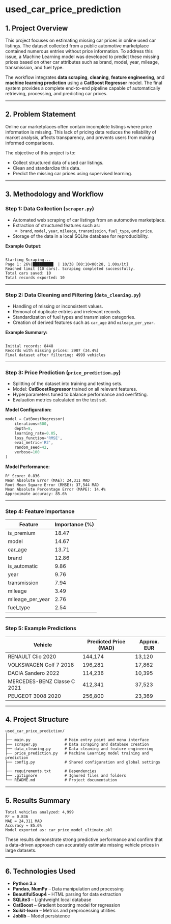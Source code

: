 # used_car_price_prediction

## 1. Project Overview
This project focuses on estimating missing car prices in online used car listings. The dataset collected from a public automotive marketplace contained numerous entries without price information. To address this issue, a Machine Learning model was developed to predict these missing prices based on other car attributes such as brand, model, year, mileage, transmission, and fuel type.

The workflow integrates **data scraping**, **cleaning**, **feature engineering**, and **machine learning prediction** using a **CatBoost Regressor** model. The final system provides a complete end-to-end pipeline capable of automatically retrieving, processing, and predicting car prices.

---

## 2. Problem Statement
Online car marketplaces often contain incomplete listings where price information is missing. This lack of pricing data reduces the reliability of market analysis, affects transparency, and prevents users from making informed comparisons.

The objective of this project is to:
- Collect structured data of used car listings.
- Clean and standardize this data.
- Predict the missing car prices using supervised learning.

---

## 3. Methodology and Workflow

### Step 1: Data Collection (`scraper.py`)
- Automated web scraping of car listings from an automotive marketplace.
- Extraction of structured features such as:
  - `brand`, `model`, `year`, `mileage`, `transmission`, `fuel_type`, and `price`.
- Storage of the data in a local SQLite database for reproducibility.

**Example Output:**
```

Starting Scraping...
Page 1: 26%|█████████▏ | 10/38 [00:10<00:28, 1.00s/it]
Reached limit (10 cars). Scraping completed successfully.
Total cars saved: 10
Total records exported: 10

```

---

### Step 2: Data Cleaning and Filtering (`data_cleaning.py`)
- Handling of missing or inconsistent values.
- Removal of duplicate entries and irrelevant records.
- Standardization of fuel types and transmission categories.
- Creation of derived features such as `car_age` and `mileage_per_year`.

**Example Summary:**
```

Initial records: 8448
Records with missing prices: 2907 (34.4%)
Final dataset after filtering: 4999 vehicles

````

---

### Step 3: Price Prediction (`price_prediction.py`)
- Splitting of the dataset into training and testing sets.
- Model: **CatBoostRegressor** trained on all relevant features.
- Hyperparameters tuned to balance performance and overfitting.
- Evaluation metrics calculated on the test set.

**Model Configuration:**
```python
model = CatBoostRegressor(
    iterations=500,
    depth=8,
    learning_rate=0.05,
    loss_function='RMSE',
    eval_metric='R2',
    random_seed=42,
    verbose=100
)
````

**Model Performance:**

```
R² Score: 0.836
Mean Absolute Error (MAE): 24,311 MAD
Root Mean Square Error (RMSE): 37,544 MAD
Mean Absolute Percentage Error (MAPE): 14.4%
Approximate accuracy: 85.6%
```

---

### Step 4: Feature Importance

| Feature          | Importance (%) |
| ---------------- | -------------- |
| is_premium       | 18.47          |
| model            | 14.67          |
| car_age          | 13.71          |
| brand            | 12.86          |
| is_automatic     | 9.86           |
| year             | 9.76           |
| transmission     | 7.94           |
| mileage          | 3.49           |
| mileage_per_year | 2.76           |
| fuel_type        | 2.54           |

---

### Step 5: Example Predictions

| Vehicle                     | Predicted Price (MAD) | Approx. EUR |
| --------------------------- | --------------------- | ----------- |
| RENAULT Clio 2020           | 144,174               | 13,120      |
| VOLKSWAGEN Golf 7 2018      | 196,281               | 17,862      |
| DACIA Sandero 2022          | 114,236               | 10,395      |
| MERCEDES-BENZ Classe C 2021 | 412,341               | 37,523      |
| PEUGEOT 3008 2020           | 256,800               | 23,369      |

---

## 4. Project Structure

```
used_car_price_prediction/
│
├── main.py               # Main entry point and menu interface
├── scraper.py            # Data scraping and database creation
├── data_cleaning.py      # Data cleaning and feature engineering
├── price_prediction.py   # Machine Learning model training and prediction
├── config.py             # Shared configuration and global settings
│
├── requirements.txt      # Dependencies
├── .gitignore            # Ignored files and folders
└── README.md             # Project documentation
```

---

## 5. Results Summary

```
Total vehicles analyzed: 4,999
R² = 0.836
MAE = 24,311 MAD
Accuracy ≈ 85.6%
Model exported as: car_price_model_ultimate.pkl
```

These results demonstrate strong predictive performance and confirm that a data-driven approach can accurately estimate missing vehicle prices in large datasets.

---

## 6. Technologies Used

* **Python 3.x**
* **Pandas**, **NumPy** – Data manipulation and processing
* **BeautifulSoup4** – HTML parsing for data extraction
* **SQLite3** – Lightweight local database
* **CatBoost** – Gradient boosting model for regression
* **Scikit-learn** – Metrics and preprocessing utilities
* **Joblib** – Model persistence
